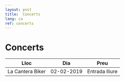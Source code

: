 ```yaml
---
layout: post
title:  Concerts
lang: ca
ref: concerts
---
```


# Concerts

| Lloc                                      | Dia           | Preu              |
|-------------------------------------------|---------------|-------------------|
| La Cantera Biker                          | 02-02-2019    | Entrada lliure    |
